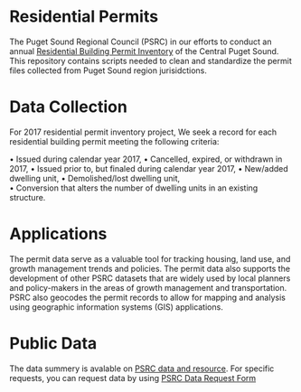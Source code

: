 # Residential Permits

The Puget Sound Regional Council (PSRC) in our efforts to conduct an annual [Residential Building Permit Inventory](https://www.psrc.org/residential-building-permits) of the Central Puget Sound. This repository contains scripts needed to clean and standardize the permit files collected from Puget Sound region jurisidctions. 

# Data Collection 
For 2017 residential permit inventory project, We seek a record for each residential building permit meeting the following criteria:	

•	Issued during calendar year 2017,
•	Cancelled, expired, or withdrawn in 2017,
•	Issued prior to, but finaled during calendar year 2017,
•	New/added dwelling unit,
•	Demolished/lost dwelling unit,	
•	Conversion that alters the number of dwelling units in an existing structure.

# Applications
The permit data serve as a valuable tool for tracking housing, land use, and growth management trends and policies. The permit data also supports the development of other PSRC datasets that are widely used by local planners and policy-makers in the areas of growth management and transportation. PSRC also geocodes the permit records to allow for mapping and analysis using geographic information systems (GIS) applications.

# Public Data 
The data summery is avalable on [PSRC data and resource](https://www.psrc.org/residential-building-permits).
For specific requests, you can request data by using [PSRC Data Request Form](https://www.psrc.org/data-and-resources/data-request-form)
